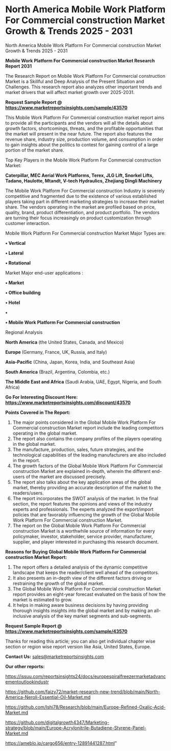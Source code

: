 # North America Mobile Work Platform For Commercial construction Market Growth & Trends 2025 - 2031
North America Mobile Work Platform For Commercial construction Market Growth & Trends 2025 - 2031

<strong>Mobile Work Platform For Commercial construction Market Research Report 2031</strong>

The Research Report on Mobile Work Platform For Commercial construction Market is a Skillful and Deep Analysis of the Present Situation and Challenges. This research report also analyzes other important trends and market drivers that will affect market growth over 2025-2031.

<strong>Request Sample Report @ <a href=https://www.marketreportsinsights.com/sample/43570>https://www.marketreportsinsights.com/sample/43570</a></strong>

This Mobile Work Platform For Commercial construction market report aims to provide all the participants and the vendors will all the details about growth factors, shortcomings, threats, and the profitable opportunities that the market will present in the near future. The report also features the revenue share, industry size, production volume, and consumption in order to gain insights about the politics to contest for gaining control of a large portion of the market share.

Top Key Players in the Mobile Work Platform For Commercial construction Market:

<strong>Caterpillar, MEC Aerial Work Platforms, Terex, JLG Lift, Snorkel Lifts, Tadano, Haulotte, Mtandt, V-tech Hydraulics, Zhejiang Dingli Machinery</strong>

The Mobile Work Platform For Commercial construction Industry is severely competitive and fragmented due to the existence of various established players taking part in different marketing strategies to increase their market share. The vendors operating in the market are profiled based on price, quality, brand, product differentiation, and product portfolio. The vendors are turning their focus increasingly on product customization through customer interaction.

Mobile Work Platform For Commercial construction Market Major Types are:

<strong>•  Vertical

•  Lateral

•  Rotational</strong>

Market Major end-user applications :

<strong>•  Market

•  Office building

•  Hotel

•  

•  Mobile Work Platform For Commercial construction</strong>

Regional Analysis

</u><strong><b>North America</b></strong> (the United States, Canada, and Mexico)

<strong><b>Europe </b></strong>(Germany, France, UK, Russia, and Italy)

<strong><b>Asia-Pacific</b></strong> (China, Japan, Korea, India, and Southeast Asia)

<strong><b>South America</b></strong> (Brazil, Argentina, Colombia, etc.)

<strong><b>The Middle East and Africa</b></strong> (Saudi Arabia, UAE, Egypt, Nigeria, and South Africa)

<strong>Go For Interesting Discount Here: <a href=https://www.marketreportsinsights.com/discount/43570>https://www.marketreportsinsights.com/discount/43570</a></strong>

<strong>Points Covered in The Report:</strong>
<ol>
  <li>The major points considered in the Global Mobile Work Platform For Commercial construction Market report include the leading competitors operating in the global market.</li>
  <li>The report also contains the company profiles of the players operating in the global market.</li>
  <li>The manufacture, production, sales, future strategies, and the technological capabilities of the leading manufacturers are also included in the report.</li>
  <li>The growth factors of the Global Mobile Work Platform For Commercial construction Market are explained in-depth, wherein the different end-users of the market are discussed precisely.</li>
  <li>The report also talks about the key application areas of the global market, thereby providing an accurate description of the market to the readers/users.</li>
  <li>The report incorporates the SWOT analysis of the market. In the final section, the report features the opinions and views of the industry experts and professionals. The experts analyzed the export/import policies that are favorably influencing the growth of the Global Mobile Work Platform For Commercial construction Market.</li>
  <li>The report on the Global Mobile Work Platform For Commercial construction Market is a worthwhile source of information for every policymaker, investor, stakeholder, service provider, manufacturer, supplier, and player interested in purchasing this research document.</li>
</ol>
<strong>Reasons for Buying Global Mobile Work Platform For Commercial construction Market Report:</strong>

<ol>
  <li>The report offers a detailed analysis of the dynamic competitive landscape that keeps the reader/client well ahead of the competitors.</li>
  <li>It also presents an in-depth view of the different factors driving or restraining the growth of the global market.</li>
  <li>The Global Mobile Work Platform For Commercial construction Market report provides an eight-year forecast evaluated on the basis of how the market is estimated to grow.</li>
  <li>It helps in making aware business decisions by having providing thorough insights insights into the global market and by making an all-inclusive analysis of the key market segments and sub-segments.</li>
</ol>
<strong>Request Sample Report @ <a href=https://www.marketreportsinsights.com/sample/43570>https://www.marketreportsinsights.com/sample/43570</a></strong>


Thanks for reading this article; you can also get individual chapter wise section or region wise report version like Asia, United States, Europe.

<strong>Contact Us:</strong>
sales@marketreportsinsights.com

<strong>Our other reports:</strong>

<a href=https://issuu.com/reportsinsights24/docs/europespiralfreezermarketadvancementoutlookindustr>https://issuu.com/reportsinsights24/docs/europespiralfreezermarketadvancementoutlookindustr</a>

<a href=https://github.com/faizy72/market-research-new-trend/blob/main/North-America-Neroli-Essential-Oil-Market.md>https://github.com/faizy72/market-research-new-trend/blob/main/North-America-Neroli-Essential-Oil-Market.md</a>

<a href=https://github.com/Ishi78/Research/blob/main/Europe-Refined-Oxalic-Acid-Market.md>https://github.com/Ishi78/Research/blob/main/Europe-Refined-Oxalic-Acid-Market.md</a>

<a href=https://github.com/digitalgrowth4347/Marketing-strategy/blob/main/Europe-Acrylonitrile-Butadiene-Styrene-Panel-Market.md>https://github.com/digitalgrowth4347/Marketing-strategy/blob/main/Europe-Acrylonitrile-Butadiene-Styrene-Panel-Market.md</a>

<a href=https://ameblo.jp/cargo656/entry-12891441287.html>https://ameblo.jp/cargo656/entry-12891441287.html</a>"
